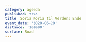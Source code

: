 ```yaml
---
category: agenda
published: true
title: Soria Moria til Verdens Ende
event_date: '2020-06-20'
distance: '161000'
surface: Road
---
```

